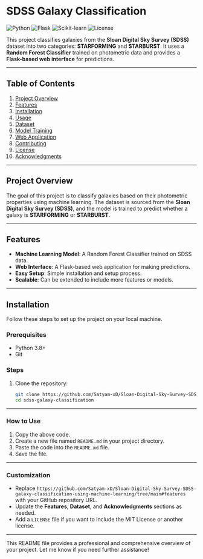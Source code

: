 # SDSS Galaxy Classification

![Python](https://img.shields.io/badge/Python-3.8%2B-blue)
![Flask](https://img.shields.io/badge/Flask-2.0%2B-green)
![Scikit-learn](https://img.shields.io/badge/Scikit--learn-1.0%2B-orange)
![License](https://img.shields.io/badge/License-MIT-yellow)

This project classifies galaxies from the **Sloan Digital Sky Survey (SDSS)** dataset into two categories: **STARFORMING** and **STARBURST**. It uses a **Random Forest Classifier** trained on photometric data and provides a **Flask-based web interface** for predictions.

---

## Table of Contents
1. [Project Overview](#project-overview)
2. [Features](#features)
3. [Installation](#installation)
4. [Usage](#usage)
5. [Dataset](#dataset)
6. [Model Training](#model-training)
7. [Web Application](#web-application)
8. [Contributing](#contributing)
9. [License](#license)
10. [Acknowledgments](#acknowledgments)

---

## Project Overview
The goal of this project is to classify galaxies based on their photometric properties using machine learning. The dataset is sourced from the **Sloan Digital Sky Survey (SDSS)**, and the model is trained to predict whether a galaxy is **STARFORMING** or **STARBURST**.

---

## Features
- **Machine Learning Model**: A Random Forest Classifier trained on SDSS data.
- **Web Interface**: A Flask-based web application for making predictions.
- **Easy Setup**: Simple installation and setup process.
- **Scalable**: Can be extended to include more features or models.

---

## Installation
Follow these steps to set up the project on your local machine.

### Prerequisites
- Python 3.8+
- Git

### Steps
1. Clone the repository:
   ```bash
   git clone https://github.com/Satyam-xD/Sloan-Digital-Sky-Survey-SDSS-galaxy-classification-using-machine-learning/tree/main#features
   cd sdss-galaxy-classification

   
---

### **How to Use**
1. Copy the above code.
2. Create a new file named `README.md` in your project directory.
3. Paste the code into the `README.md` file.
4. Save the file.

---

### **Customization**
- Replace `https://github.com/Satyam-xD/Sloan-Digital-Sky-Survey-SDSS-galaxy-classification-using-machine-learning/tree/main#features` with your GitHub repository URL.
- Update the **Features**, **Dataset**, and **Acknowledgments** sections as needed.
- Add a `LICENSE` file if you want to include the MIT License or another license.

---

This README file provides a professional and comprehensive overview of your project. Let me know if you need further assistance!
